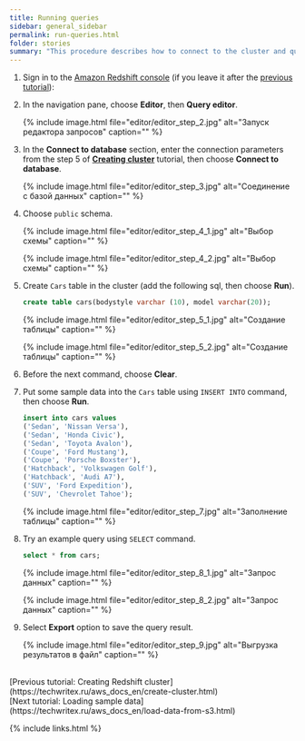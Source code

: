 ```yaml
---
title: Running queries 
sidebar: general_sidebar
permalink: run-queries.html
folder: stories
summary: "This procedure describes how to connect to the cluster and querying it using the query editor."
---
```


1. Sign in to the [Amazon Redshift console](https://console.aws.amazon.com/redshift) (if you leave it after the [previous tutorial](https://techwritex.ru/aws_docs_en/create-cluster.html)):

2. In the navigation pane, choose **Editor**, then **Query editor**.

    {% include image.html file="editor/editor_step_2.jpg" alt="Запуск редактора запросов" caption="" %}

3. In the **Connect to database** section, enter the connection parameters from the step 5 of [**Creating cluster**](https://techwritex.ru/aws_docs_en/create-cluster.html) tutorial, then choose **Connect to database**.

    {% include image.html file="editor/editor_step_3.jpg" alt="Соединение с базой данных" caption="" %}

4. Choose `public` schema.

    {% include image.html file="editor/editor_step_4_1.jpg" alt="Выбор схемы" caption="" %}

    {% include image.html file="editor/editor_step_4_2.jpg" alt="Выбор схемы" caption="" %}

5. Create `Cars` table in the cluster (add the following sql, then choose **Run**).

    ```sql
    create table cars(bodystyle varchar (10), model varchar(20));
    ````

    {% include image.html file="editor/editor_step_5_1.jpg" alt="Создание таблицы" caption="" %}

    {% include image.html file="editor/editor_step_5_2.jpg" alt="Создание таблицы" caption="" %}

6. Before the next command, choose **Clear**.

7. Put some sample data into the `Cars` table using `INSERT INTO` command, then choose **Run**.

    ```sql
    insert into cars values 
    ('Sedan', 'Nissan Versa'),
    ('Sedan', 'Honda Civic'),
    ('Sedan', 'Toyota Avalon'),
    ('Coupe', 'Ford Mustang'),
    ('Coupe', 'Porsche Boxster'),
    ('Hatchback', 'Volkswagen Golf'),
    ('Hatchback', 'Audi A7'),
    ('SUV', 'Ford Expedition'),
    ('SUV', 'Chevrolet Tahoe');
    ````

    {% include image.html file="editor/editor_step_7.jpg" alt="Заполнение таблицы" caption="" %}

8. Try an example query using `SELECT` command.

    ```sql
    select * from cars;
    ````

    {% include image.html file="editor/editor_step_8_1.jpg" alt="Запрос данных" caption="" %}

    {% include image.html file="editor/editor_step_8_2.jpg" alt="Запрос данных" caption="" %}

9. Select **Export** option to save the query result.

    {% include image.html file="editor/editor_step_9.jpg" alt="Выгрузка результатов в файл" caption="" %}

<br />
[Previous tutorial: Creating Redshift cluster](https://techwritex.ru/aws_docs_en/create-cluster.html)

<br />
[Next tutorial: Loading sample data](https://techwritex.ru/aws_docs_en/load-data-from-s3.html)

{% include links.html %}
